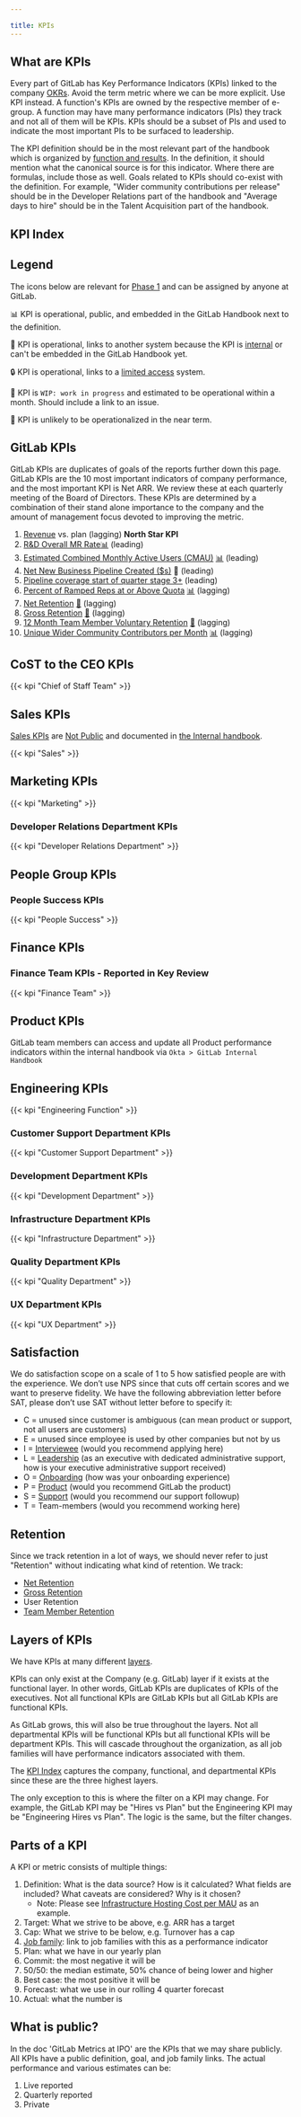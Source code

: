 ```yaml
---

title: KPIs
---
```


## What are KPIs

Every part of GitLab has Key Performance Indicators (KPIs) linked to the company [OKRs](/handbook/company/okrs/).
Avoid the term metric where we can be more explicit.
Use KPI instead.
A function's KPIs are owned by the respective member of e-group.
A function may have many performance indicators (PIs) they track and not all of them will be KPIs.
KPIs should be a subset of PIs and used to indicate the most important PIs to be surfaced to leadership.

The KPI definition should be in the most relevant part of the handbook which is organized by [function and results](/handbook/handbook-usage/#style-guide-and-information-architecture).
In the definition, it should mention what the canonical source is for this indicator.
Where there are formulas, include those as well.
Goals related to KPIs should co-exist with the definition.
For example, "Wider community contributions per release" should be in the Developer Relations part of the handbook and "Average days to hire" should be in the Talent Acquisition part of the handbook.

## KPI Index

## Legend

The icons below are relevant for [Phase 1](/handbook/company/kpis/) and can be assigned by anyone at GitLab.

📊 KPI is operational, public, and embedded in the GitLab Handbook next to the definition.

🔗 KPI is operational, links to another system because the KPI is [internal](/handbook/communication/confidentiality-levels/#internal) or can't be embedded in the GitLab Handbook yet.

🔒 KPI is operational, links to a [limited access](/handbook/communication/confidentiality-levels/#limited-access) system.

🚧 KPI is `WIP: work in progress` and estimated to be operational within a month. Should include a link to an issue.

🐔 KPI is unlikely to be operationalized in the near term.

## GitLab KPIs

GitLab KPIs are duplicates of goals of the reports further down this page.
GitLab KPIs are the 10 most important indicators of company performance, and the most important KPI is Net ARR.
We review these at each quarterly meeting of the Board of Directors.
These KPIs are determined by a combination of their stand alone importance to the company and the amount of management focus devoted to improving the metric.

1. [Revenue](/handbook/company/kpis/#sales-kpis) vs. plan (lagging) **North Star KPI**
1. [R&D Overall MR Rate](https://about.gitlab.com/handbook/engineering/performance-indicators/#rd-overall-mr-rate)[📊](https://app.periscopedata.com/app/gitlab/710733/GitLab-Project-Efficiency?widget=9287585) (leading)
1. [Estimated Combined Monthly Active Users (CMAU)](/handbook/product/performance-indicators/#estimated-combined-monthly-active-users) [📊](https://app.periscopedata.com/app/gitlab/634200/Usage-Ping-SMAU-Dashboard?widget=9051075) (leading)
1. [Net New Business Pipeline Created ($s)](/handbook/marketing/performance-indicators/#net-new-business-pipeline-created) 🐔 (leading)
1. [Pipeline coverage start of quarter stage 3+](/handbook/marketing/performance-indicators/#pipeline-coverage) (leading)
1. [Percent of Ramped Reps at or Above Quota](https://internal.gitlab.com/handbook/company/performance-indicators/sales/#percent-of-ramped-reps-at-or-above-quota) [📊](https://app.periscopedata.com/app/gitlab/832223/Sales-KPI's?widget=11433770&udv=0) (lagging)
1. [Net Retention](https://about.gitlab.com/handbook/customer-success/vision/#retention-and-reasons-for-churn) [🔗](https://app.periscopedata.com/app/gitlab/832223/Sales-KPI's?widget=11155475&udv=0) (lagging)
1. [Gross Retention](https://about.gitlab.com/handbook/customer-success/vision/#retention-and-reasons-for-churn) [🔗](https://app.periscopedata.com/app/gitlab/403244/Retention?widget=5435598&udv=1067274) (lagging)
1. [12 Month Team Member Voluntary Retention](/handbook/people-group/people-success-performance-indicators/#team-member-voluntary-retention-rolling-12-months) [🔗](https://app.periscopedata.com/app/gitlab/482006/People-KPIs?widget=9592672&udv=904340) (lagging)
1. [Unique Wider Community Contributors per Month](https://about.gitlab.com/handbook/engineering/quality/performance-indicators/#unique-wider-community-contributors-per-month) [📊](https://app.periscopedata.com/app/gitlab/729542/Community-Efficiency-PIs?widget=9522755&udv=1125629) (lagging)

## CoST to the CEO KPIs

{{< kpi "Chief of Staff Team" >}}

## Sales KPIs

[Sales KPIs](https://internal.gitlab.com/handbook/company/performance-indicators/sales/#kpi-summary) are [Not Public](/handbook/communication/confidentiality-levels/#not-public) and documented in [the Internal handbook](/handbook/handbook-usage/#the-internal-handbook).

{{< kpi "Sales" >}}

## Marketing KPIs

{{< kpi "Marketing" >}}

### Developer Relations Department KPIs

{{< kpi "Developer Relations Department" >}}

## People Group KPIs

### People Success KPIs

{{< kpi "People Success" >}}

## Finance KPIs

### Finance Team KPIs - Reported in Key Review

{{< kpi "Finance Team" >}}

## Product KPIs

GitLab team members can access and update all Product performance indicators within the internal handbook via `Okta > GitLab Internal Handbook`

## Engineering KPIs

{{< kpi "Engineering Function" >}}

### Customer Support Department KPIs

{{< kpi "Customer Support Department" >}}

### Development Department KPIs

{{< kpi "Development Department" >}}

### Infrastructure Department KPIs

{{< kpi "Infrastructure Department" >}}

### Quality Department KPIs

{{< kpi "Quality Department" >}}

### UX Department KPIs

{{< kpi "UX Department" >}}

## Satisfaction

We do satisfaction scope on a scale of 1 to 5 how satisfied people are with the experience.
We don’t use NPS since that cuts off certain scores and we want to preserve fidelity.
We have the following abbreviation letter before SAT, please don’t use SAT without letter before to specify it:

- C = unused since customer is ambiguous (can mean product or support, not all users are customers)
- E = unused since employee is used by other companies but not by us
- I = [Interviewee](/#interviewee-satisfaction-isat) (would you recommend applying here)
- L = [Leadership](/handbook/eba/#leadership-sat-survey) (as an executive with dedicated administrative support, how is your executive administrative support received)
- O = [Onboarding](/handbook/people-group/people-group-metrics/#onboarding-tsat) (how was your onboarding experience)
- P = [Product](/handbook/product/performance-indicators/) (would you recommend GitLab the product)
- S = [Support](/handbook/support/#support-satisfaction-ssat) (would you recommend our support followup)
- T = Team-members (would you recommend working here)

## Retention

Since we track retention in a lot of ways, we should never refer to just "Retention" without indicating what kind of retention.
We track:

- [Net Retention](https://about.gitlab.com/handbook/customer-success/vision/#retention-and-reasons-for-churn)
- [Gross Retention](https://about.gitlab.com/handbook/customer-success/vision/#retention-and-reasons-for-churn)
- User Retention
- [Team Member Retention](/handbook/people-group/people-group-metrics/#team-member-retention)

## Layers of KPIs

We have KPIs at many different [layers](/handbook/company/team/structure/#layers).

KPIs can only exist at the Company (e.g. GitLab) layer if it exists at the functional layer.
In other words, GitLab KPIs are duplicates of KPIs of the executives.
Not all functional KPIs are GitLab KPIs but all GitLab KPIs are functional KPIs.

As GitLab grows, this will also be true throughout the layers.
Not all departmental KPIs will be functional KPIs but all functional KPIs will be department KPIs.
This will cascade throughout the organization, as all job families will have performance indicators associated with them.

The [KPI Index](#kpi-index) captures the company, functional, and departmental KPIs since these are the three highest layers.

The only exception to this is where the filter on a KPI may change.
For example, the GitLab KPI may be "Hires vs Plan" but the Engineering KPI may be "Engineering Hires vs Plan".
The logic is the same, but the filter changes.

## Parts of a KPI

A KPI or metric consists of multiple things:

1. Definition: What is the data source? How is it calculated? What fields are included? What caveats are considered? Why is it chosen?
    - Note: Please see [Infrastructure Hosting Cost per MAU](https://about.gitlab.com/handbook/engineering/infrastructure/performance-indicators/#infrastructure-hosting-cost-per-gitlab-com-monthly-active-users) as an example.
1. Target: What we strive to be above, e.g. ARR has a target
1. Cap: What we strive to be below, e.g. Turnover has a cap
1. [Job family](/handbook/hiring/job-families/): link to job families with this as a performance indicator
1. Plan: what we have in our yearly plan
1. Commit: the most negative it will be
1. 50/50: the median estimate, 50% chance of being lower and higher
1. Best case: the most positive it will be
1. Forecast: what we use in our rolling 4 quarter forecast
1. Actual: what the number is

## What is public?

In the doc 'GitLab Metrics at IPO' are the KPIs that we may share publicly.
All KPIs have a public definition, goal, and job family links.
The actual performance and various estimates can be:

1. Live reported
1. Quarterly reported
1. Private
